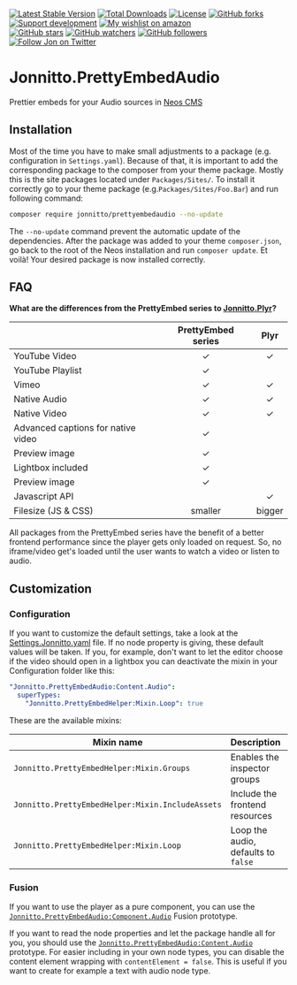 [![Latest Stable Version](https://poser.pugx.org/jonnitto/prettyembedaudio/v/stable)](https://packagist.org/packages/jonnitto/prettyembedaudio)
[![Total Downloads](https://poser.pugx.org/jonnitto/prettyembedaudio/downloads)](https://packagist.org/packages/jonnitto/prettyembedaudio)
[![License](https://poser.pugx.org/jonnitto/prettyembedaudio/license)](https://packagist.org/packages/jonnitto/prettyembedaudio)
[![GitHub forks](https://img.shields.io/github/forks/jonnitto/Jonnitto.PrettyEmbedAudio.svg?style=social&label=Fork)](https://github.com/jonnitto/Jonnitto.PrettyEmbedAudio/fork)
[![Support development](https://img.shields.io/badge/Donate-PayPal-yellow.svg)](https://www.paypal.me/Jonnitto/20eur)
[![My wishlist on amazon](https://img.shields.io/badge/Wishlist-Amazon-yellow.svg)](https://www.amazon.de/hz/wishlist/ls/2WPGORAVYF39B?&sort=default)  
[![GitHub stars](https://img.shields.io/github/stars/jonnitto/Jonnitto.PrettyEmbedAudio.svg?style=social&label=Stars)](https://github.com/jonnitto/Jonnitto.PrettyEmbedAudio/stargazers)
[![GitHub watchers](https://img.shields.io/github/watchers/jonnitto/Jonnitto.PrettyEmbedAudio.svg?style=social&label=Watch)](https://github.com/jonnitto/Jonnitto.PrettyEmbedAudio/subscription)
[![GitHub followers](https://img.shields.io/github/followers/jonnitto.svg?style=social&label=Follow)](https://github.com/jonnitto/followers)
[![Follow Jon on Twitter](https://img.shields.io/twitter/follow/jonnitto.svg?style=social&label=Follow)](https://twitter.com/jonnitto)

# Jonnitto.PrettyEmbedAudio

Prettier embeds for your Audio sources in [Neos CMS](https://www.neos.io)

## Installation

Most of the time you have to make small adjustments to a package (e.g. configuration in `Settings.yaml`). Because of that, it is important to add the corresponding package to the composer from your theme package. Mostly this is the site packages located under `Packages/Sites/`. To install it correctly go to your theme package (e.g.`Packages/Sites/Foo.Bar`) and run following command:

```bash
composer require jonnitto/prettyembedaudio --no-update
```

The `--no-update` command prevent the automatic update of the dependencies. After the package was added to your theme `composer.json`, go back to the root of the Neos installation and run `composer update`. Et voilà! Your desired package is now installed correctly.

## FAQ

**What are the differences from the PrettyEmbed series to [Jonnitto.Plyr](https://github.com/jonnitto/Jonnitto.Plyr)?**

|                                    | PrettyEmbed series |  Plyr  |
| ---------------------------------- | :----------------: | :----: |
| YouTube Video                      |         ✓          |   ✓    |
| YouTube Playlist                   |         ✓          |        |
| Vimeo                              |         ✓          |   ✓    |
| Native Audio                       |         ✓          |   ✓    |
| Native Video                       |         ✓          |   ✓    |
| Advanced captions for native video |         ✓          |        |
| Preview image                      |         ✓          |        |
| Lightbox included                  |         ✓          |        |
| Preview image                      |         ✓          |        |
| Javascript API                     |                    |   ✓    |
| Filesize (JS & CSS)                |      smaller       | bigger |

All packages from the PrettyEmbed series have the benefit of a better frontend performance since the player gets only loaded on request. So, no iframe/video get's loaded until the user wants to watch a video or listen to audio.

## Customization

### Configuration

If you want to customize the default settings, take a look at the [Settings.Jonnitto.yaml](Configuration/Settings.Jonnitto.yaml#6) file. If no node property is giving, these default values will be taken. If you, for example, don't want to let the editor choose if the video should open in a lightbox you can deactivate the mixin in your Configuration folder like this:

```yaml
"Jonnitto.PrettyEmbedAudio:Content.Audio":
  superTypes:
    "Jonnitto.PrettyEmbedHelper:Mixin.Loop": true
```

These are the available mixins:

| Mixin name                                         | Description                                                           | Enabled |
| -------------------------------------------------- | --------------------------------------------------------------------- | :-----: |
| `Jonnitto.PrettyEmbedHelper:Mixin.Groups`          | Enables the inspector groups                                          |    ✓    |
| `Jonnitto.PrettyEmbedHelper:Mixin.IncludeAssets`   | Include the frontend resources                                        |    ✓    |
| `Jonnitto.PrettyEmbedHelper:Mixin.Loop`            | Loop the audio, defaults to `false`                                   |         |


### Fusion

If you want to use the player as a pure component, you can use the [`Jonnitto.PrettyEmbedAudio:Component.Audio`](Resources/Private/Fusion/Component/Audio.fusion) Fusion prototype.

If you want to read the node properties and let the package handle all for you, you should use the [`Jonnitto.PrettyEmbedAudio:Content.Audio`](Resources/Private/Fusion/Content/Audio.fusion) prototype. For easier including in your own node types, you can disable the content element wrapping with `contentElement = false`. This is useful if you want to create for example a text with audio node type.
